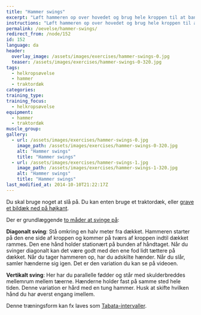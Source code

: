 ```yaml
---
title: "Hammer swings"
excerpt: "Løft hammeren op over hovedet og brug hele kroppen til at banke hammeren hårdt ned i dækket. Skift håndstilling."
instructions: "Løft hammeren op over hovedet og brug hele kroppen til at banke hammeren hårdt ned i dækket. Skift håndstilling."
permalink: /oevelse/hammer-swings/
redirect_from: /node/152
id: 152
language: da
header:
  overlay_image: /assets/images/exercises/hammer-swings-0.jpg
  teaser: /assets/images/exercises/hammer-swings-0-320.jpg
tags:
  - helkropsøvelse
  - hammer
  - traktordæk
categories:
training_type: 
training_focus: 
  - helkropsøvelse
equipment:
  - hammer
  - traktordæk
muscle_group:
gallery:
  - url: /assets/images/exercises/hammer-swings-0.jpg
    image_path: /assets/images/exercises/hammer-swings-0-320.jpg
    alt: "Hammer swings"
    title: "Hammer swings"
  - url: /assets/images/exercises/hammer-swings-1.jpg
    image_path: /assets/images/exercises/hammer-swings-1-320.jpg
    alt: "Hammer swings"
    title: "Hammer swings"
last_modified_at: 2014-10-10T21:22:17Z
---
```


Du skal bruge noget at slå på. Du kan enten bruge et traktordæk, eller [grave et bildæk ned på højkant](http://www.rosstraining.com/articles/sledge2.html).

Der er grundlæggende [to måder at svinge på](http://www.rosstraining.com/articles/sledge.html):

**Diagonalt sving**: Stå omkring en halv meter fra dækket. Hammeren starter på den ene side af kroppen og kommer på tværs af kroppen indtil dækket rammes. Den ene hånd holder stationært på bunden af håndtaget. Når du svinger diagonalt kan det være godt med den ene fod lidt tættere på dækket. Når du tager hammeren op, har du adskilte hænder. Når du slår, samler hænderne sig igen. Det er den variation du kan se på videoen.

**Vertikalt sving**: Her har du parallelle fødder og står med skulderbreddes mellemrum mellem tæerne. Hænderne holder fast på samme sted hele tiden. Denne variation er hård med en tung hammer. Husk at skifte hvilken hånd du har øverst engang imellem.

Denne træningsform kan fx laves som [Tabata-intervaller](/oevelse/tabata-intervaller).
